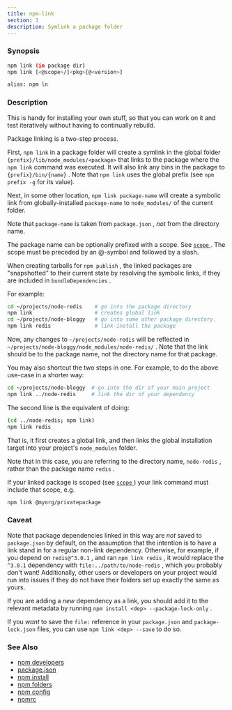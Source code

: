 ```yaml
---
title: npm-link
section: 1
description: Symlink a package folder
---
```


### Synopsis

``` bash
npm link (in package dir)
npm link [<@scope>/]<pkg>[@<version>]

alias: npm ln
```

### Description

This is handy for installing your own stuff, so that you can work on it and
test iteratively without having to continually rebuild.

Package linking is a two-step process.

First, `npm link` in a package folder will create a symlink in the global
folder `{prefix}/lib/node_modules/<package>` that links to the package
where the `npm link` command was executed. It will also link any bins in
the package to `{prefix}/bin/{name}` .  Note that `npm link` uses the global
prefix (see `npm prefix -g` for its value).

Next, in some other location, `npm link package-name` will create a
symbolic link from globally-installed `package-name` to `node_modules/` of
the current folder.

Note that `package-name` is taken from `package.json` , _not_ from the
directory name.

The package name can be optionally prefixed with a scope. See
[ `scope` ](/using-npm/scope).  The scope must be preceded by an @-symbol and
followed by a slash.

When creating tarballs for `npm publish` , the linked packages are
"snapshotted" to their current state by resolving the symbolic links, if
they are included in `bundleDependencies` .

For example:

``` bash
cd ~/projects/node-redis    # go into the package directory
npm link                    # creates global link
cd ~/projects/node-bloggy   # go into some other package directory.
npm link redis              # link-install the package
```

Now, any changes to `~/projects/node-redis` will be reflected in
`~/projects/node-bloggy/node_modules/node-redis/` . Note that the link
should be to the package name, not the directory name for that package.

You may also shortcut the two steps in one.  For example, to do the
above use-case in a shorter way:

``` bash
cd ~/projects/node-bloggy  # go into the dir of your main project
npm link ../node-redis     # link the dir of your dependency
```

The second line is the equivalent of doing:

``` bash
(cd ../node-redis; npm link)
npm link redis
```

That is, it first creates a global link, and then links the global
installation target into your project's `node_modules` folder.

Note that in this case, you are referring to the directory name, 
`node-redis` , rather than the package name `redis` .

If your linked package is scoped (see [ `scope` ](/using-npm/scope)) your
link command must include that scope, e.g.

``` bash
npm link @myorg/privatepackage
```

### Caveat

Note that package dependencies linked in this way are _not_ saved to
`package.json` by default, on the assumption that the intention is to have
a link stand in for a regular non-link dependency.  Otherwise, for example, 
if you depend on `redis@^3.0.1` , and ran `npm link redis` , it would replace
the `^3.0.1` dependency with `file:../path/to/node-redis` , which you
probably don't want!  Additionally, other users or developers on your
project would run into issues if they do not have their folders set up
exactly the same as yours.

If you are adding a _new_ dependency as a link, you should add it to the
relevant metadata by running `npm install <dep> --package-lock-only` .

If you _want_ to save the `file:` reference in your `package.json` and
`package-lock.json` files, you can use `npm link <dep> --save` to do so.

### See Also

* [npm developers](/using-npm/developers)
* [package.json](/configuring-npm/package-json)
* [npm install](/commands/npm-install)
* [npm folders](/configuring-npm/folders)
* [npm config](/commands/npm-config)
* [npmrc](/configuring-npm/npmrc)
